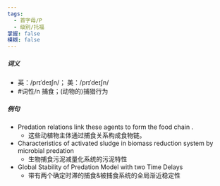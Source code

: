 ```yaml
---
tags:
  - 首字母/P
  - 级别/托福
掌握: false
模糊: false
---
```

##### 词义
- 英：/prɪˈdeɪʃn/； 美：/prɪˈdeɪʃn/
- #词性/n  捕食；(动物的)捕猎行为
##### 例句
- Predation relations link these agents to form the food chain .
	- 这些动植物主体通过捕食关系构成食物链。
- Characteristics of activated sludge in biomass reduction system by microbial predation
	- 生物捕食污泥减量化系统的污泥特性
- Global Stability of Predation Model with two Time Delays
	- 带有两个确定时滞的捕食&被捕食系统的全局渐近稳定性
